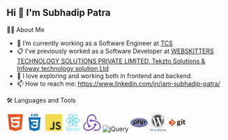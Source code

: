 ## Hi 👋 I'm Subhadip Patra

👩‍💻 About Me

- 💼 I’m currently working as a Software Engineer at <a href="https://www.linkedin.com/company/tata-consultancy-services" target="_blank">TCS</a>
- 📋 I've previously worked as a Software Developer at <a href="https://www.linkedin.com/company/webskitters/" target="_blank">WEBSKITTERS TECHNOLOGY SOLUTIONS PRIVATE LIMITED, <a href="https://www.linkedin.com/company/tekzto-solutions/" target="_blank">Tekzto Solutions & <a href="https://www.linkedin.com/company/infoway-technology-solution-limited/">Infoway technology solution Ltd</a>
- 🧭 I love exploring and working both in frontend and backend.
- 📫 How to reach me: https://www.linkedin.com/in/iam-subhadip-patra/

🛠️ Languages and Tools
<br/><br/>
<img src="https://github.com/devicons/devicon/blob/master/icons/html5/html5-original.svg" width="40" title="HTML"/>
<img src="https://github.com/devicons/devicon/blob/master/icons/css3/css3-plain-wordmark.svg" width="40" title="CSS" />
<img src="https://github.com/devicons/devicon/blob/master/icons/javascript/javascript-original.svg" width="40" title="Javascript" />
<img src="https://github.com/devicons/devicon/blob/master/icons/react/react-original-wordmark.svg" width="40" title="React.JS" />
<img src="https://github.com/devicons/devicon/blob/master/icons/redux/redux-original.svg" width="40" title="Redux" />
<img src="https://github.com/devicons/devicon/blob/master/icons/jquery/jquery-original-wordmark.svgg" width="40" title="jQuery" />
<img src="https://github.com/devicons/devicon/blob/master/icons/php/php-original.svg" width="40" title="PHP" />
<img src="https://github.com/devicons/devicon/blob/master/icons/wordpress/wordpress-original.svg" width="40" title="Wordpress" />
<img src="https://github.com/devicons/devicon/blob/master/icons/git/git-original-wordmark.svg" width="40" title="Git" />

